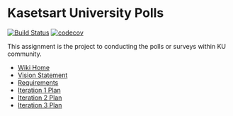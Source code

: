 # Kasetsart University Polls
[![Build Status](https://app.travis-ci.com/chayayot123/ku-polls.svg?branch=iteration2)](https://app.travis-ci.com/chayayot123/ku-polls)
[![codecov](https://codecov.io/gh/chayayot123/ku-polls/branch/iteration2/graph/badge.svg?token=WNJ5V8DT5X)](https://codecov.io/gh/chayayot123/ku-polls)

This assignment is the project to conducting the polls or surveys within KU community.

* [Wiki Home](../../wiki/Home)
* [Vision Statement](https://github.com/chayayot123/ku-polls/wiki/Vision-Statement)
* [Requirements](https://github.com/chayayot123/ku-polls/wiki/Requirements)
* [Iteration 1 Plan](https://github.com/chayayot123/ku-polls/wiki/Iteration-1-Plan)
* [Iteration 2 Plan](https://github.com/chayayot123/ku-polls/wiki/Iteration-2-Plan)
* [Iteration 3 Plan](https://github.com/chayayot123/ku-polls/wiki/Iteration-3-Plan)


